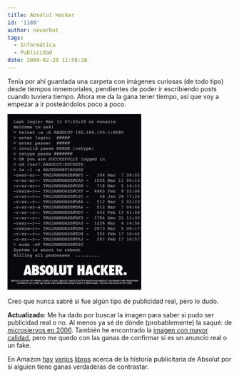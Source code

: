 ```yaml
---
title: Absolut Hacker
id: '1189'
author: neverbot
tags:
  - Informática
  - Publicidad
date: 2009-02-20 11:58:26
---
```


Tenía por ahí guardada una carpeta con imágenes curiosas (de todo tipo) desde tiempos inmemoriales, pendientes de poder ir escribiendo posts cuando tuviera tiempo. Ahora me da la gana tener tiempo, así que voy a empezar a ir posteándolos poco a poco.

![Absolut hacker](./absolut-hacker/absolut-hacker.jpg "Absolut hacker")

Creo que nunca sabré si fue algún tipo de publicidad real, pero lo dudo.

**Actualizado**: Me ha dado por buscar la imagen para saber si pudo ser publicidad real o no. Al menos ya sé de dónde (probablemente) la saqué: de [microsiervos en 2006](http://www.microsiervos.com/archivo/hackers/absolut-hacker.html). También he encontrado la [imagen con mayor calidad](http://www.pixy.cz/pixylophone/obrazky/absolut-hacker.gif), pero me quedo con las ganas de confirmar si es un anuncio real o un fake.

En Amazon [hay](http://www.amazon.com/Absolut-Biography-Bottle-Carl-Hamilton/dp/1587991373/ref=pd_bbs_sr_3?ie=UTF8&s=books&qid=1235128410&sr=8-3) [varios](http://www.amazon.com/Absolut-Book-Vodka-Advertising-Story/dp/1885203292/ref=pd_bbs_sr_1?ie=UTF8&s=books&qid=1235128410&sr=8-1) [libros](http://www.amazon.com/Absolut-Sequel-Advertising-Story-Continues/dp/0794603319/ref=pd_bbs_sr_2?ie=UTF8&s=books&qid=1235128410&sr=8-2) acerca de la historia publicitaria de Absolut por si alguien tiene ganas verdaderas de contrastar.